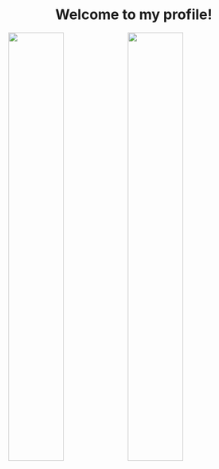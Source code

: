 
<h1 align="center">Welcome to my profile!</h1>

<img align="left" width="47%" src="https://github-readme-stats.vercel.app/api?username=KlymenkoVlad&show_icons=true&theme=dracula"/>

<img align="left" width="47%" src="https://github-readme-stats.vercel.app/api/top-langs/?username=KlymenkoVlad&layout=compact"/>

